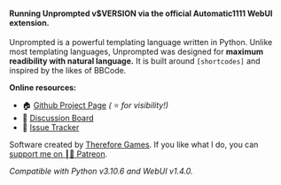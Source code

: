 #### Running Unprompted v$VERSION via the official Automatic1111 WebUI extension.

Unprompted is a powerful templating language written in Python. Unlike most templating languages, Unprompted was designed for **maximum readibility with natural language.** It is built around `[shortcodes]` and inspired by the likes of BBCode.

**Online resources:**
- 🏠 [Github Project Page](https://github.com/ThereforeGames/unprompted) *(* ⭐ *for visibility!)*
- 💬 [Discussion Board](https://github.com/ThereforeGames/unprompted/discussions)
- 🔧 [Issue Tracker](https://github.com/ThereforeGames/unprompted/issues)

Software created by [Therefore Games](https://therefore.games). If you like what I do, you can [support me on <span class="patreon-symbol">┃🔴</span> Patreon](https://patreon.com/thereforegames).

*Compatible with Python v3.10.6 and WebUI v1.4.0.*